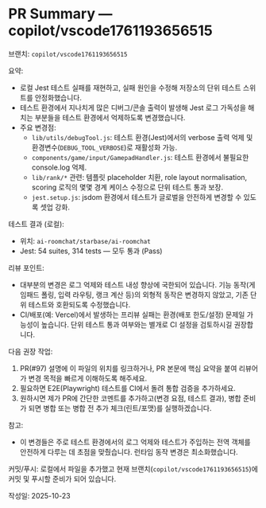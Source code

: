 # PR Summary — copilot/vscode1761193656515

브랜치: `copilot/vscode1761193656515`

요약:

- 로컬 Jest 테스트 실패를 재현하고, 실패 원인을 수정해 저장소의 단위 테스트 스위트를 안정화했습니다.
- 테스트 환경에서 지나치게 많은 디버그/콘솔 출력이 발생해 Jest 로그 가독성을 해치는 부분들을 테스트 환경에서 억제하도록 변경했습니다.
- 주요 변경점:
  - `lib/utils/debugTool.js`: 테스트 환경(Jest)에서의 verbose 출력 억제 및 환경변수(`DEBUG_TOOL_VERBOSE`)로 재활성화 가능.
  - `components/game/input/GamepadHandler.js`: 테스트 환경에서 불필요한 console.log 억제.
  - `lib/rank/*` 관련: 템플릿 placeholder 치환, role layout normalisation, scoring 로직의 몇몇 경계 케이스 수정으로 단위 테스트 통과 보장.
  - `jest.setup.js`: jsdom 환경에서 테스트가 글로벌을 안전하게 변경할 수 있도록 셋업 강화.

테스트 결과 (로컬):

- 위치: `ai-roomchat/starbase/ai-roomchat`
- Jest: 54 suites, 314 tests — 모두 통과 (Pass)

리뷰 포인트:

- 대부분의 변경은 로그 억제와 테스트 내성 향상에 국한되어 있습니다. 기능 동작(게임패드 폴링, 입력 라우팅, 랭크 계산 등)의 외형적 동작은 변경하지 않았고, 기존 단위 테스트와 호환되도록 수정했습니다.
- CI/배포(예: Vercel)에서 발생하는 프리뷰 실패는 환경(배포 한도/설정) 문제일 가능성이 높습니다. 단위 테스트 통과 여부와는 별개로 CI 설정을 검토하시길 권장합니다.

다음 권장 작업:

1. PR(#97) 설명에 이 파일의 위치를 링크하거나, PR 본문에 핵심 요약을 붙여 리뷰어가 변경 목적을 빠르게 이해하도록 해주세요.
2. 필요하면 E2E(Playwright) 테스트를 CI에서 돌려 통합 검증을 추가하세요.
3. 원하시면 제가 PR에 간단한 코멘트를 추가하고(변경 요점, 테스트 결과), 병합 준비가 되면 병합 또는 병합 전 추가 체크(린트/포맷)를 실행하겠습니다.

참고:

- 이 변경들은 주로 테스트 환경에서의 로그 억제와 테스트가 주입하는 전역 객체를 안전하게 다루는 데 초점을 맞췄습니다. 런타임 동작 변경은 최소화했습니다.

커밋/푸시: 로컬에서 파일을 추가했고 현재 브랜치(`copilot/vscode1761193656515`)에 커밋 및 푸시할 준비가 되어 있습니다.

작성일: 2025-10-23
